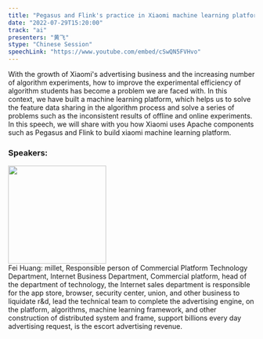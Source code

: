 ```yaml
---
title: "Pegasus and Flink's practice in Xiaomi machine learning platform"
date: "2022-07-29T15:20:00"
track: "ai"
presenters: "黄飞"
stype: "Chinese Session"
speechLink: "https://www.youtube.com/embed/cSwQN5FVHvo"
---
```

With the growth of Xiaomi's advertising business and the increasing number of algorithm experiments, how to improve the experimental efficiency of algorithm students has become a problem we are faced with. In this context, we have built a machine learning platform, which helps us to solve the feature data sharing in the algorithm process and solve a series of problems such as the inconsistent results of offline and online experiments. In this speech, we will share with you how Xiaomi uses Apache components such as Pegasus and Flink to build xiaomi machine learning platform.
 ### Speakers: 
 <img src="images/speaker/1125.png" width="200" /><br>Fei Huang: millet, Responsible person of Commercial Platform Technology Department, Internet Business Department, Commercial platform, head of the department of technology, the Internet sales department is responsible for the app store, browser, security center, union, and other business to liquidate r&d, lead the technical team to complete the advertising engine, on the platform, algorithms, machine learning framework, and other construction of distributed system and frame, support billions every day advertising request, is the escort advertising revenue.

 